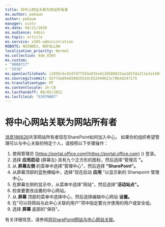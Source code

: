 ```yaml
---
title: 将中心网站关联为网站所有者
ms.author: pebaum
author: pebaum
manager: scotv
ms.date: 04/21/2020
ms.audience: Admin
ms.topic: article
ms.service: o365-administration
ROBOTS: NOINDEX, NOFOLLOW
localization_priority: Normal
ms.collection: Adm_O365
ms.custom:
- "9000717"
- "2638"
ms.openlocfilehash: c2859c6c02dfd7f593a935e413d580033aa182fda211e3a1489b43fddc067c6c
ms.sourcegitcommit: b5f7da89a650d2915dc652449623c78be6247175
ms.translationtype: MT
ms.contentlocale: zh-CN
ms.lasthandoff: 08/05/2021
ms.locfileid: "53979807"
---
```

# <a name="associate-hub-sites-as-site-owner"></a>将中心网站关联为网站所有者

[消息186626](https://admin.microsoft.com/Adminportal/Home?source=applauncher#/MessageCenter?id=MC186626)共享网站所有者现在SharePoint如何加入中心。 如果你的组织希望管理可以与中心关联的特定个人，请按照以下步骤操作： 

1. 使用管理员 [https://portal.office.com](https://portal.office.com) () 登录。
2. 选择 **应用启动** (屏幕左) 具有九个正方形的图标，然后选择"管理员 **"。**
3. 从 **屏幕左侧** 的菜单中选择"管理中心"，然后选择 **"SharePoint"。**
4. 从屏幕顶部的蓝色横幅中，选择"现在启动 **应用** "以显示新的 Sharepoint 管理中心。
5. 在屏幕左侧的显示中，从菜单中选择"网站"，然后选择"**活动站点"。**
6. 检查要更改设置的中心网站。
7. 从 **屏幕** 顶部的菜单中选择中心，然后选择编辑中心网站 **设置。**
8. 在"可以将网站与此中心关联的用户"项中指定要允许使用的用户或安全组。
9. 选择 **屏幕** 底部的"保存"。

有关详细信息，请参阅[将SharePoint网站与中心网站关联](https://support.office.com/article/associate-a-sharepoint-site-with-a-hub-site-ae0009fd-af04-4d3d-917d-88edb43efc05)。 